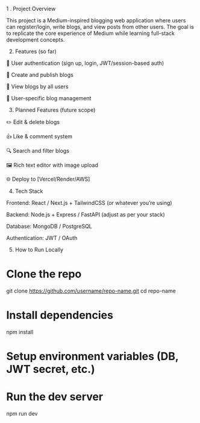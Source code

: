 1 . Project Overview

This project is a Medium-inspired blogging web application where users can register/login, write blogs, and view posts from other users. The goal is to replicate the core experience of Medium while learning full-stack development concepts.

2. Features (so far)

🔐 User authentication (sign up, login, JWT/session-based auth)

📝 Create and publish blogs

📖 View blogs by all users

👤 User-specific blog management

3. Planned Features (future scope)

✏️ Edit & delete blogs

👍 Like & comment system

🔍 Search and filter blogs

🖼️ Rich text editor with image upload

🌐 Deploy to [Vercel/Render/AWS]

4. Tech Stack

Frontend: React / Next.js + TailwindCSS (or whatever you’re using)

Backend: Node.js + Express / FastAPI (adjust as per your stack)

Database: MongoDB / PostgreSQL

Authentication: JWT / OAuth

5. How to Run Locally
# Clone the repo
git clone https://github.com/username/repo-name.git
cd repo-name

# Install dependencies
npm install

# Setup environment variables (DB, JWT secret, etc.)

# Run the dev server
npm run dev
